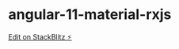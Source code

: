 # angular-11-material-rxjs

[Edit on StackBlitz ⚡️](https://stackblitz.com/edit/playground-angular-11-material-ebtxdy)